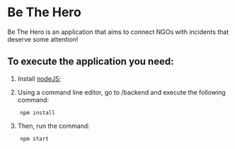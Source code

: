# Be The Hero
Be The Hero is an application that aims to connect NGOs with incidents that deserve some attention!

## To execute the application you need:
1. Install [nodeJS](https://nodejs.org/en/);

2. Using a command line editor, go to <project>/backend and execute the following command:

```     npm install     ```

3. Then, run the command:

```     npm start     ```
